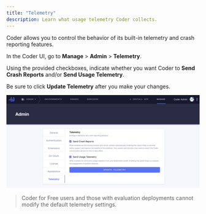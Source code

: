 ```yaml
---
title: "Telemetry"
description: Learn what usage telemetry Coder collects.
---
```


Coder allows you to control the behavior of its built-in telemetry
and crash reporting features.

In the Coder UI, go to **Manage** > **Admin** > **Telemetry**.

Using the provided checkboxes, indicate whether you want Coder to
**Send Crash Reports** and/or **Send Usage Telemetry**.

Be sure to click **Update Telemetry** after you make your changes.

![Telemetry](../assets/telemetry.png)

> Coder for Free users and those with evaluation deployments cannot modify the
> default telemetry settings.
